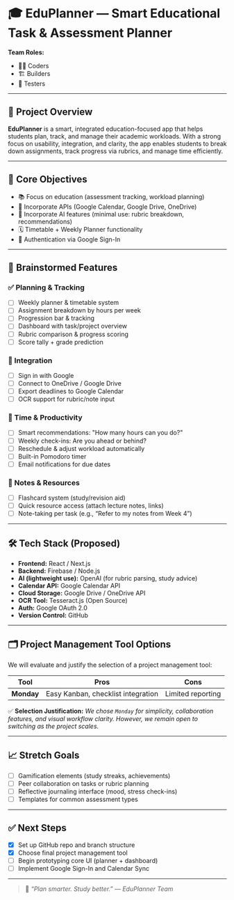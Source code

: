 # 🎓 EduPlanner — Smart Educational Task & Assessment Planner

**Team Roles:**
- 👨‍💻 Coders
- 🏗 Builders
- 🧪 Testers
---

## 🚀 Project Overview

**EduPlanner** is a smart, integrated education-focused app that helps students plan, track, and manage their academic workloads. With a strong focus on usability, integration, and clarity, the app enables students to break down assignments, track progress via rubrics, and manage time efficiently.

---

## 📌 Core Objectives
- 📚 Focus on education (assessment tracking, workload planning)
- 🔌 Incorporate APIs (Google Calendar, Google Drive, OneDrive)
- 🤖 Incorporate AI features (minimal use: rubric breakdown, recommendations)
- 🗓 Timetable + Weekly Planner functionality
- 🔐 Authentication via Google Sign-In

---

## 🧠 Brainstormed Features

### ✅ Planning & Tracking
- [ ] Weekly planner & timetable system  
- [ ] Assignment breakdown by hours per week 
- [ ] Progression bar & tracking  
- [ ] Dashboard with task/project overview  
- [ ] Rubric comparison & progress scoring  
- [ ] Score tally + grade prediction  

### 📂 Integration
- [ ] Sign in with Google  
- [ ] Connect to OneDrive / Google Drive  
- [ ] Export deadlines to Google Calendar  
- [ ] OCR support for rubric/note input  

### 🔄 Time & Productivity
- [ ] Smart recommendations: "How many hours can you do?"  
- [ ] Weekly check-ins: Are you ahead or behind?  
- [ ] Reschedule & adjust workload automatically  
- [ ] Built-in Pomodoro timer  
- [ ] Email notifications for due dates  

### 🧾 Notes & Resources
- [ ] Flashcard system (study/revision aid)  
- [ ] Quick resource access (attach lecture notes, links)  
- [ ] Note-taking per task (e.g., “Refer to my notes from Week 4”)  

---

## 🛠 Tech Stack (Proposed)
- **Frontend:** React / Next.js  
- **Backend:** Firebase / Node.js  
- **AI (lightweight use):** OpenAI (for rubric parsing, study advice)  
- **Calendar API:** Google Calendar API  
- **Cloud Storage:** Google Drive / OneDrive API  
- **OCR Tool:** Tesseract.js (Open Source)  
- **Auth:** Google OAuth 2.0  
- **Version Control:** GitHub  

---

## 🗂 Project Management Tool Options
We will evaluate and justify the selection of a project management tool:

| Tool        | Pros                                 | Cons                                |
|-------------|--------------------------------------|-------------------------------------|
| **Monday**  | Easy Kanban, checklist integration   | Limited reporting                   |

✅ **Selection Justification:** *We chose `Monday` for simplicity, collaboration features, and visual workflow clarity. However, we remain open to switching as the project scales.*

---

## 📈 Stretch Goals
- [ ] Gamification elements (study streaks, achievements)  
- [ ] Peer collaboration on tasks or rubric planning  
- [ ] Reflective journaling interface (mood, stress check-ins)  
- [ ] Templates for common assessment types  

---

## ✅ Next Steps
- [x] Set up GitHub repo and branch structure  
- [x] Choose final project management tool  
- [ ] Begin prototyping core UI (planner + dashboard)  
- [ ] Implement Google Sign-In and Calendar Sync  

---

> 🔎 *“Plan smarter. Study better.” — EduPlanner Team*
